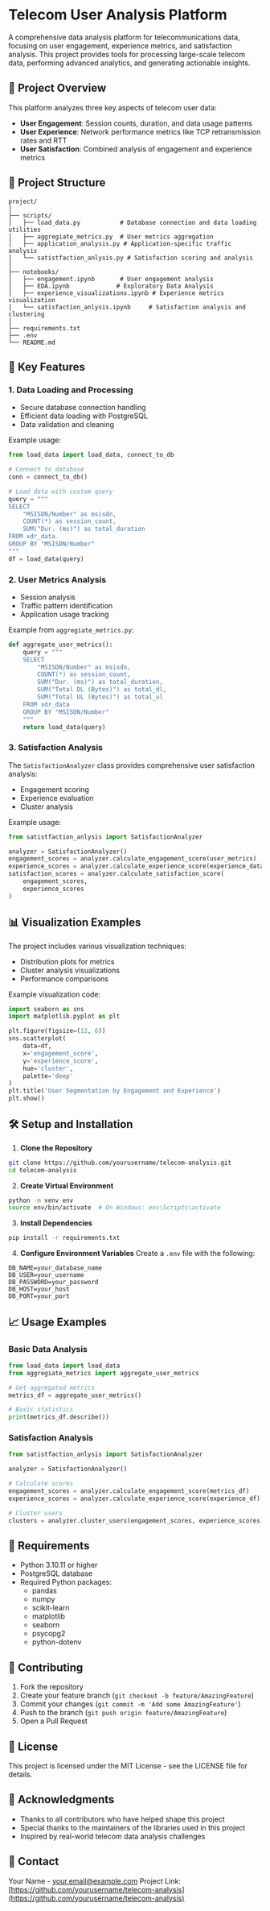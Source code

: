 # Telecom User Analysis Platform

A comprehensive data analysis platform for telecommunications data, focusing on user engagement, experience metrics, and satisfaction analysis. This project provides tools for processing large-scale telecom data, performing advanced analytics, and generating actionable insights.

## 🎯 Project Overview

This platform analyzes three key aspects of telecom user data:
- **User Engagement**: Session counts, duration, and data usage patterns
- **User Experience**: Network performance metrics like TCP retransmission rates and RTT
- **User Satisfaction**: Combined analysis of engagement and experience metrics

## 📁 Project Structure

```
project/
│
├── scripts/
│   ├── load_data.py           # Database connection and data loading utilities
│   ├── aggregiate_metrics.py  # User metrics aggregation
│   ├── application_analysis.py # Application-specific traffic analysis
│   └── satistfaction_anlysis.py # Satisfaction scoring and analysis
│
├── notebooks/
│   ├── engagement.ipynb       # User engagement analysis
│   ├── EDA.ipynb             # Exploratory Data Analysis
│   ├── experience_visualizations.ipynb # Experience metrics visualization
│   └── satisfaction_anlysis.ipynb     # Satisfaction analysis and clustering
│
├── requirements.txt
├── .env
└── README.md
```

## 🚀 Key Features

### 1. Data Loading and Processing
- Secure database connection handling
- Efficient data loading with PostgreSQL
- Data validation and cleaning

Example usage:
```python
from load_data import load_data, connect_to_db

# Connect to database
conn = connect_to_db()

# Load data with custom query
query = """
SELECT 
    "MSISDN/Number" as msisdn,
    COUNT(*) as session_count,
    SUM("Dur. (ms)") as total_duration
FROM xdr_data
GROUP BY "MSISDN/Number"
"""
df = load_data(query)
```

### 2. User Metrics Analysis
- Session analysis
- Traffic pattern identification
- Application usage tracking

Example from `aggregiate_metrics.py`:
```python
def aggregate_user_metrics():
    query = """
    SELECT 
        "MSISDN/Number" as msisdn,
        COUNT(*) as session_count,
        SUM("Dur. (ms)") as total_duration,
        SUM("Total DL (Bytes)") as total_dl,
        SUM("Total UL (Bytes)") as total_ul
    FROM xdr_data
    GROUP BY "MSISDN/Number"
    """
    return load_data(query)
```

### 3. Satisfaction Analysis
The `SatisfactionAnalyzer` class provides comprehensive user satisfaction analysis:
- Engagement scoring
- Experience evaluation
- Cluster analysis

Example usage:
```python
from satistfaction_anlysis import SatisfactionAnalyzer

analyzer = SatisfactionAnalyzer()
engagement_scores = analyzer.calculate_engagement_score(user_metrics)
experience_scores = analyzer.calculate_experience_score(experience_data)
satisfaction_scores = analyzer.calculate_satisfaction_score(
    engagement_scores, 
    experience_scores
)
```

## 📊 Visualization Examples

The project includes various visualization techniques:
- Distribution plots for metrics
- Cluster analysis visualizations
- Performance comparisons

Example visualization code:
```python
import seaborn as sns
import matplotlib.pyplot as plt

plt.figure(figsize=(12, 6))
sns.scatterplot(
    data=df,
    x='engagement_score',
    y='experience_score',
    hue='cluster',
    palette='deep'
)
plt.title('User Segmentation by Engagement and Experience')
plt.show()
```

## 🛠️ Setup and Installation

1. **Clone the Repository**
```bash
git clone https://github.com/yourusername/telecom-analysis.git
cd telecom-analysis
```

2. **Create Virtual Environment**
```bash
python -m venv env
source env/bin/activate  # On Windows: env\Scripts\activate
```

3. **Install Dependencies**
```bash
pip install -r requirements.txt
```

4. **Configure Environment Variables**
Create a `.env` file with the following:
```env
DB_NAME=your_database_name
DB_USER=your_username
DB_PASSWORD=your_password
DB_HOST=your_host
DB_PORT=your_port
```

## 📈 Usage Examples

### Basic Data Analysis
```python
from load_data import load_data
from aggregiate_metrics import aggregate_user_metrics

# Get aggregated metrics
metrics_df = aggregate_user_metrics()

# Basic statistics
print(metrics_df.describe())
```

### Satisfaction Analysis
```python
from satistfaction_anlysis import SatisfactionAnalyzer

analyzer = SatisfactionAnalyzer()

# Calculate scores
engagement_scores = analyzer.calculate_engagement_score(metrics_df)
experience_scores = analyzer.calculate_experience_score(experience_df)

# Cluster users
clusters = analyzer.cluster_users(engagement_scores, experience_scores)
```

## 📝 Requirements

- Python 3.10.11 or higher
- PostgreSQL database
- Required Python packages:
  - pandas
  - numpy
  - scikit-learn
  - matplotlib
  - seaborn
  - psycopg2
  - python-dotenv

## 🤝 Contributing

1. Fork the repository
2. Create your feature branch (`git checkout -b feature/AmazingFeature`)
3. Commit your changes (`git commit -m 'Add some AmazingFeature'`)
4. Push to the branch (`git push origin feature/AmazingFeature`)
5. Open a Pull Request

## 📄 License

This project is licensed under the MIT License - see the LICENSE file for details.

## 🙏 Acknowledgments

- Thanks to all contributors who have helped shape this project
- Special thanks to the maintainers of the libraries used in this project
- Inspired by real-world telecom data analysis challenges

## 📧 Contact

Your Name - your.email@example.com
Project Link: [https://github.com/yourusername/telecom-analysis](https://github.com/yourusername/telecom-analysis)
